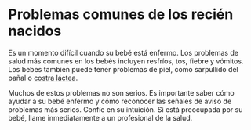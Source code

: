 Problemas comunes de los recién nacidos
=======================================


Es un momento difícil cuando su bebé está enfermo. Los problemas de salud más comunes en los bebés incluyen resfríos, tos, fiebre y vómitos. Los bebes también puede tener problemas de piel, como sarpullido del pañal o [costra láctea](https://medlineplus.gov/spanish/dandruffcradlecapandotherscalpconditions.html).


Muchos de estos problemas no son serios. Es importante saber cómo ayudar a su bebé enfermo y cómo reconocer las señales de aviso de problemas más serios. Confíe en su intuición. Si está preocupada por su bebé, llame inmediatamente a un profesional de la salud. 

